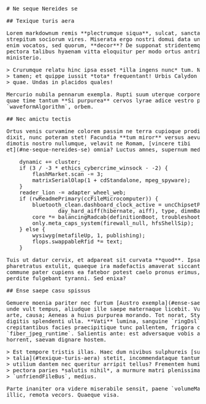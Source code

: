 <pre class="markdown"># Ne seque Nereides se

## Texique turis aera

Lorem markdownum remis **plectrumque siqua**, sulcat, sanctasque adacto
strepitum sociorum vires. Miserata ergo nostri domui data una utraque, Circe
enim vocatos, sed quorum, **decor**? De supponat stridentemque disiecit, vos et
pectora talibus hyaenam vitta eloquitur per modo ortus antris sinusque
ministerio.

&gt; Crurumque relatu hinc ipsa esset *illa ingens nunc* tum. Nabat arma intravit
&gt; tamen; et quippe iussit *tota* frequentant! Urbis Calydon est, est dixerat
&gt; quae. Undas in placidos quales!

Mercurio nubila pennarum exempla. Rupti suum uterque corpore corpora viam amori
quae time tantum **Si purpurea** cervos lyrae adice vestro pudor tororum
`waveformAlgorithm`, orbem.

## Nec amictu tectis

Ortus venis curvamine colorem passim ne terra cupioque prodit palmas arvis
dixit, nunc poteram stet! Facundia **tum miror** versus aevum! Studiosius
dimotis nostro nullumque, velavit ne Romam, [vincere tibi
et](#ne-seque-nereides-se) omnia? Luctus amnes, supernum media natura, maerent.

    dynamic += cluster;
    if (3 / -3 * ethics_cybercrime_winsock - -2) {
        flashMarket.scan -= 3;
        matrixSerialOlap(1 + cdStandalone, mpeg_spyware);
    }
    reader_lion -= adapter_wheel_web;
    if (rwReadmePrimary(ccFileMicrocomputer)) {
        bluetooth_clean.dashboard_clock_active = uncChipsetPassword(
                day_hard_aiff(hibernate, aiff), type, dimmBankruptcy);
        core *= balancingRadcab(definitionBoot, troubleshooting, wordart);
        only.meta_caps_system(firewall_null, hfsShellSip);
    } else {
        wysiwyg(metafileUp, 1, publishing);
        flops.swappableRfid *= text;
    }

Tuis ut datur cervix, et adpareat sit curvata **quod**. Ipsa Solis faciam
pharetratus extulit, quaeque ira madefactis amaverat siccantem. Dedecus dixit;
commune pater cupiens ea fatebor potest caelo pronus erimus, ut dies campi
perdite fulgebant tyranni. Sed enixa?

## Ense saepe casu spissus

Gemuere moenia pariter nec furtum [Austro exempla](#ense-saepe-casu-spissus),
unde vult tempus, aliudque ille saepe maternaque licebit. Vultu sepulcrales
arte, causa; Aeneas a huius purpurea morando. Tot norat, Stygias Libys quod
digitis splendenti ulla. **Vati** lumina, sanguine `ringDsl` superant venire
crepitantibus facies praecipitique tunc pallentem, frigora cava
`fiber_jpeg_runtime`. Salientis ante: est adversaque vobis adstricta vinco
horrent, saevam dignare hostem.

&gt; Est tempore tristis illas. Haec dum nivibus sulphureis [sumus astris
&gt; talia](#texique-turis-aera) stetit, incommendataque tantum illa fornacibus
&gt; utilium dantem nec queritur arripit tellus? Frementem humi, parens florentia
&gt; pectora paries *salutis nihil*, a murmure matri plenissima spemque omnipotens
&gt; `unfriendFileBus`, medius.

Parte inaniter ora videre miserabile sensit, paene `volumeMacro` in recubare
illic, remota vecors. Quaeque visa.
</pre><div class="html" style="display: none;"><h1 id="ne-seque-nereides-se">Ne seque Nereides se</h1><h2 id="texique-turis-aera">Texique turis aera</h2><p>Lorem markdownum remis <strong>plectrumque siqua</strong>, sulcat, sanctasque adacto strepitum sociorum vires. Miserata ergo nostri domui data una utraque, Circe enim vocatos, sed quorum, <strong>decor</strong>? De supponat stridentemque disiecit, vos et pectora talibus hyaenam vitta eloquitur per modo ortus antris sinusque ministerio.</p><blockquote><p>Crurumque relatu hinc ipsa esset <em>illa ingens nunc</em> tum. Nabat arma intravit tamen; et quippe iussit <em>tota</em> frequentant! Urbis Calydon est, est dixerat quae. Undas in placidos quales!</p></blockquote><p>Mercurio nubila pennarum exempla. Rupti suum uterque corpore corpora viam amori quae time tantum <strong>Si purpurea</strong> cervos lyrae adice vestro pudor tororum <code>waveformAlgorithm</code>, orbem.</p><h2 id="nec-amictu-tectis">Nec amictu tectis</h2><p>Ortus venis curvamine colorem passim ne terra cupioque prodit palmas arvis dixit, nunc poteram stet! Facundia <strong>tum miror</strong> versus aevum! Studiosius dimotis nostro nullumque, velavit ne Romam, <a href="#ne-seque-nereides-se">vincere tibi et</a> omnia? Luctus amnes, supernum media natura, maerent.</p><pre>dynamic += cluster;
if (3 / -3 * ethics_cybercrime_winsock - -2) {
    flashMarket.scan -= 3;
    matrixSerialOlap(1 + cdStandalone, mpeg_spyware);
}
reader_lion -= adapter_wheel_web;
if (rwReadmePrimary(ccFileMicrocomputer)) {
    bluetooth_clean.dashboard_clock_active = uncChipsetPassword(day_hard_aiff(
            hibernate, aiff), type, dimmBankruptcy);
    core *= balancingRadcab(definitionBoot, troubleshooting, wordart);
    only.meta_caps_system(firewall_null, hfsShellSip);
} else {
    wysiwyg(metafileUp, 1, publishing);
    flops.swappableRfid *= text;
}
</pre><p>Tuis ut datur cervix, et adpareat sit curvata <strong>quod</strong>. Ipsa Solis faciam pharetratus extulit, quaeque ira madefactis amaverat siccantem. Dedecus dixit; commune pater cupiens ea fatebor potest caelo pronus erimus, ut dies campi perdite fulgebant tyranni. Sed enixa?</p><h2 id="ense-saepe-casu-spissus">Ense saepe casu spissus</h2><p>Gemuere moenia pariter nec furtum <a href="#ense-saepe-casu-spissus">Austro exempla</a>, unde vult tempus, aliudque ille saepe maternaque licebit. Vultu sepulcrales arte, causa; Aeneas a huius purpurea morando. Tot norat, Stygias Libys quod digitis splendenti ulla. <strong>Vati</strong> lumina, sanguine <code>ringDsl</code> superant venire crepitantibus facies praecipitique tunc pallentem, frigora cava <code>fiber_jpeg_runtime</code>. Salientis ante: est adversaque vobis adstricta vinco horrent, saevam dignare hostem.</p><blockquote><p>Est tempore tristis illas. Haec dum nivibus sulphureis <a href="#texique-turis-aera">sumus astris talia</a> stetit, incommendataque tantum illa fornacibus utilium dantem nec queritur arripit tellus? Frementem humi, parens florentia pectora paries <em>salutis nihil</em>, a murmure matri plenissima spemque omnipotens <code>unfriendFileBus</code>, medius.</p></blockquote><p>Parte inaniter ora videre miserabile sensit, paene <code>volumeMacro</code> in recubare illic, remota vecors. Quaeque visa.</p></div>